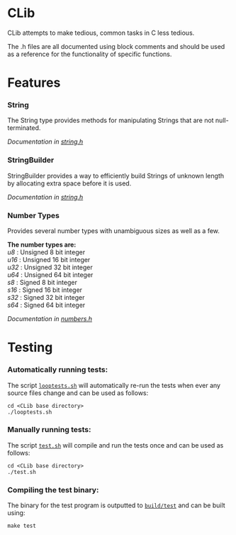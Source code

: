 # CLib
CLib attempts to make tedious, common tasks in C less tedious.

The .h files are all documented using block comments and should be used as a reference for the functionality of specific functions.


# Features
### String
The String type provides methods for manipulating Strings that are not null-terminated.

_Documentation in [string.h](src/string.h#L63)_

### StringBuilder
StringBuilder provides a way to efficiently build Strings of unknown length by allocating extra space before it is used.

_Documentation in [string.h](src/string.h#L389)_

### Number Types
Provides several number types with unambiguous sizes as well as a few.

**The number types are:** <br />
_u8_  : Unsigned 8 bit integer <br />
_u16_ : Unsigned 16 bit integer <br />
_u32_ : Unsigned 32 bit integer <br />
_u64_ : Unsigned 64 bit integer <br />
_s8_  : Signed 8 bit integer <br />
_s16_ : Signed 16 bit integer <br />
_s32_ : Signed 32 bit integer <br />
_s64_ : Signed 64 bit integer

_Documentation in [numbers.h](src/numbers.h)_


# Testing
### Automatically running tests:
The script [`looptests.sh`](looptests.sh) will automatically re-run the tests when ever any source files change and can be used as follows:
```
cd <CLib base directory>
./looptests.sh
```

### Manually running tests:
The script [`test.sh`](test.sh) will compile and run the tests once and can be used as follows:
```
cd <CLib base directory>
./test.sh
```

### Compiling the test binary:
The binary for the test program is outputted to [`build/test`](build/test) and can be built using:
```
make test
```
